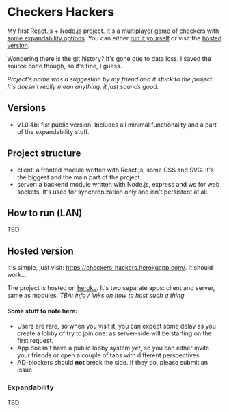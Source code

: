 # Checkers Hackers
My first React.js + Node.js project. It's a multiplayer game of checkers with [some expandability options](#Expandability). You can either [run it yourself](#How-to-run-(LAN)) or visit the [hosted version](#Hosted-version).

Wondering there is the git history? It's gone due to data loss. I saved the source code though, so it's fine, I guess.

*Project's name was a suggestion by my friend and it stuck to the project. It's doesn't really mean anything, it just sounds good.*


## Versions
- v1.0.4b: fist public version. Includes all minimal functionality and a part of the expandability stuff.


## Project structure
- client: a fronted module written with React.js, some CSS and SVG. It's the biggest and the main part of the project.
- server: a backend module written with Node.js, express and ws for web sockets. It's used for synchronization only and isn't persistent at all. 


## How to run (LAN)
TBD


## Hosted version
It's simple, just visit: https://checkers-hackers.herokuapp.com/. It should work... 

The project is hosted on [heroku](https://heroku.com). It's two separate apps: client and server, same as modules. *TBA: info / links on how to host such a thing*

#### Some stuff to note here:
- Users are rare, so when you visit it, you can expect some delay as you create a lobby of try to join one: as server-side will be starting on the first request.
- App doesn't have a public lobby system *yet*, so you can either invite your friends or open a couple of tabs with different perspectives.
- AD-blockers should **not** break the side. If they do, please submit an issue.


### Expandability
TBD
